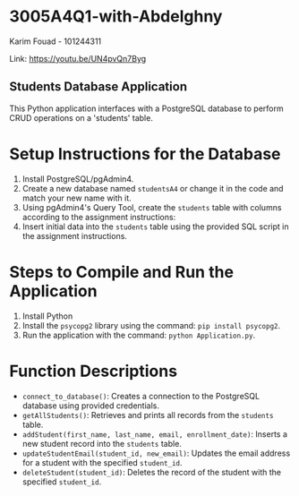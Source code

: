 # 3005A4Q1-with-Abdelghny

Karim Fouad - 101244311

Link: https://youtu.be/UN4pvQn7Byg


## Students Database Application


This Python application interfaces with a PostgreSQL database to perform CRUD operations on a 'students' table.

# Setup Instructions for the Database

1. Install PostgreSQL/pgAdmin4.
2. Create a new database named `studentsA4` or change it in the code and match your new name with it.
3. Using pgAdmin4's Query Tool, create the `students` table with columns according to the assignment instructions:
4. Insert initial data into the `students` table using the provided SQL script in the assignment instructions.

# Steps to Compile and Run the Application

1. Install Python
2. Install the `psycopg2` library using the command: `pip install psycopg2`.
3. Run the application with the command: `python Application.py`.

# Function Descriptions

- `connect_to_database()`: Creates a connection to the PostgreSQL database using provided credentials.
- `getAllStudents()`: Retrieves and prints all records from the `students` table.
- `addStudent(first_name, last_name, email, enrollment_date)`: Inserts a new student record into the `students` table.
- `updateStudentEmail(student_id, new_email)`: Updates the email address for a student with the specified `student_id`.
- `deleteStudent(student_id)`: Deletes the record of the student with the specified `student_id`.


